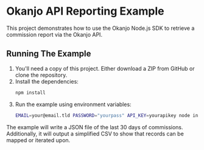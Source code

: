 # Okanjo API Reporting Example

This project demonstrates how to use the Okanjo Node.js SDK to retrieve a commission report via the Okanjo API.

## Running The Example

1. You'll need a copy of this project. Either download a ZIP from GitHub or clone the repository.
2. Install the dependencies: 
   ```sh
   npm install
   ```
3. Run the example using environment variables:
   ```sh
   EMAIL=your@email.tld PASSWORD="yourpass" API_KEY=yourapikey node index.js
   ```

The example will write a JSON file of the last 30 days of commissions. 
Additionally, it will output a simplified CSV to show that records can be mapped or iterated upon.